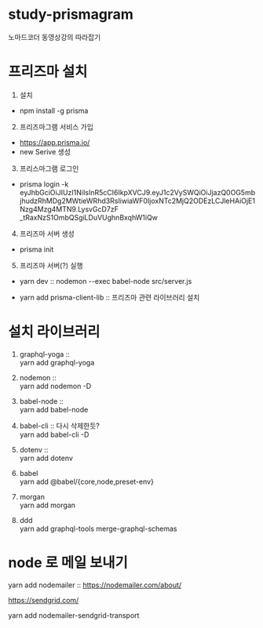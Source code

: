 # study-prismagram

노마드코더 동영상강의 따라잡기

# 프리즈마 설치

1. 설치

- npm install -g prisma

2. 프리즈마그램 서비스 가입

- https://app.prisma.io/
- new Serive 생성

3. 프리스마그램 로그인

- prisma login -k eyJhbGciOiJIUzI1NiIsInR5cCI6IkpXVCJ9.eyJ1c2VySWQiOiJjazQ0OG5mbjhudzRhMDg2MWtieWRhd3RsIiwiaWF0IjoxNTc2MjQ2ODEzLCJleHAiOjE1Nzg4Mzg4MTN9.LysvGcD7zF
  \_tRaxNzS1OmbQSgiLDuVUghnBxqhW1iQw

4. 프리즈마 서버 생성

- prisma init

5. 프리즈마 서버(?) 실행

- yarn dev :: nodemon --exec babel-node src/server.js

- yarn add prisma-client-lib :: 프리즈마 관련 라이브러리 설치

# 설치 라이브러리

1.  graphql-yoga ::  
    yarn add graphql-yoga

2.  nodemon ::  
    yarn add nodemon -D

3.  babel-node ::  
    yarn add babel-node

4.  babel-cli :: 다시 삭제한듯?  
    yarn add babel-cli -D

5.  dotenv ::  
    yarn add dotenv

6.  babel  
    yarn add @babel/{core,node,preset-env}

7.  morgan  
    yarn add morgan

8.  ddd  
    yarn add graphql-tools merge-graphql-schemas

# node 로 메일 보내기

yarn add nodemailer :: https://nodemailer.com/about/

https://sendgrid.com/

yarn add nodemailer-sendgrid-transport
